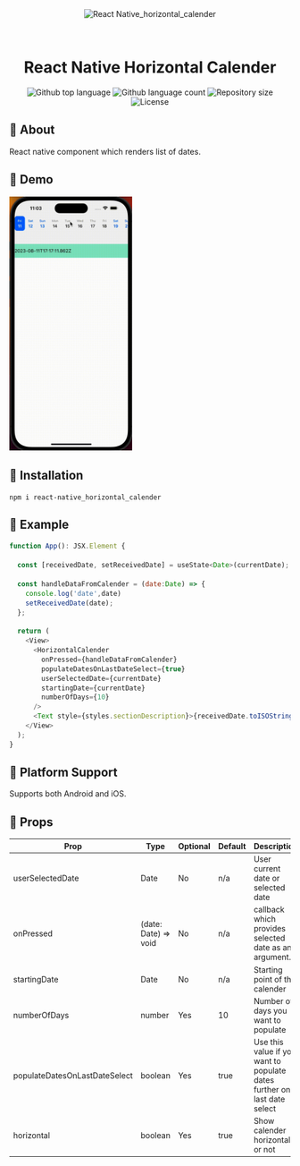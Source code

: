 <div align="center" id="top"> 
  <img src="./.github/app.gif" alt="React Native_horizontal_calender" />

  &#xa0;

  <!-- <a href="https://reactnative_horizontal_calender.netlify.app">Demo</a> -->
</div>

<h1 align="center">React Native Horizontal Calender</h1>

<p align="center">
  <img alt="Github top language" src="https://img.shields.io/github/languages/top/shreyj786/react-native_horizontal_calender?color=56BEB8">

  <img alt="Github language count" src="https://img.shields.io/github/languages/count/shreyj786/react-native_horizontal_calender?color=56BEB8">

  <img alt="Repository size" src="https://img.shields.io/github/repo-size/shreyj786/react-native_horizontal_calender?color=56BEB8">

  <img alt="License" src="https://img.shields.io/github/license/shreyj786/react-native_horizontal_calender?color=56BEB8">

  <!-- <img alt="Github issues" src="https://img.shields.io/github/issues/{{YOUR_GITHUB_USERNAME}}/react-native_horizontal_calender?color=56BEB8" /> -->

  <!-- <img alt="Github forks" src="https://img.shields.io/github/forks/{{YOUR_GITHUB_USERNAME}}/react-native_horizontal_calender?color=56BEB8" /> -->

  <!-- <img alt="Github stars" src="https://img.shields.io/github/stars/{{YOUR_GITHUB_USERNAME}}/react-native_horizontal_calender?color=56BEB8" /> -->
</p>

<!-- Status -->

<!-- <h4 align="center"> 
	🚧  React Native_horizontal_calender 🚀 Under construction...  🚧
</h4> 

<hr> -->


## :dart:  About ##

React native component which renders list of dates.

## :dart: Demo ##

<img src="screenshots/demo.gif" width="220px"><br>

## :dart:  Installation ##
```
npm i react-native_horizontal_calender
```

## :dart:  Example ##
```javascript
function App(): JSX.Element {
 
  const [receivedDate, setReceivedDate] = useState<Date>(currentDate);

  const handleDataFromCalender = (date:Date) => {
    console.log('date',date)
    setReceivedDate(date);
  };

  return (
    <View>
      <HorizontalCalender
        onPressed={handleDataFromCalender}
        populateDatesOnLastDateSelect={true}
        userSelectedDate={currentDate}
        startingDate={currentDate}
        numberOfDays={10}
      />
      <Text style={styles.sectionDescription}>{receivedDate.toISOString() }</Text>
    </View>
  );
}
```

## :dart:  Platform Support ##

Supports both Android and iOS.

## :dart:  Props ##

| Prop                 | Type   | Optional       | Default      | Description                                                                            |
| -------------------- | ------ | --------       | ------------ | -------------------------------------------------------------------------------------- |
| userSelectedDate     | Date   | No             | n/a          | User current date or selected date                                                     |
| onPressed            | (date: Date) => void    | No       | n/a | callback which provides selected date as an argument.                                |
| startingDate         | Date   | No             | n/a          | Starting point of the calender| 
| numberOfDays         | number | Yes            | 10           | Number of days you want to populate| 
| populateDatesOnLastDateSelect | boolean   | Yes      | true        | Use this value if you want to populate dates further on last date select| 
| horizontal | boolean   | Yes      | true          | Show calender horizontal or not| 



